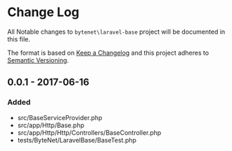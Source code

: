 # Change Log

All Notable changes to `bytenet\laravel-base` project will be documented in this file.

The format is based on [Keep a Changelog](http://keepachangelog.com/) and this project adheres to [Semantic Versioning](http://semver.org/).

## 0.0.1 - 2017-06-16
### Added
- src/BaseServiceProvider.php
- src/app/Http/Base.php
- src/app/Http/Http/Controllers/BaseController.php
- tests/ByteNet/LaravelBase/BaseTest.php
